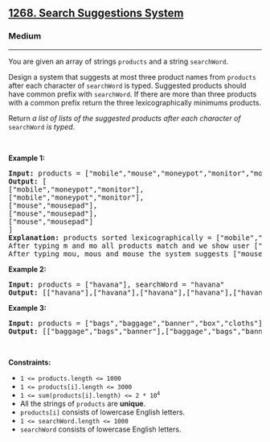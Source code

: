 <h2><a href="https://leetcode.com/problems/search-suggestions-system/">1268. Search Suggestions System</a></h2><h3>Medium</h3><hr><div style="user-select: auto;"><p style="user-select: auto;">You are given an array of strings <code style="user-select: auto;">products</code> and a string <code style="user-select: auto;">searchWord</code>.</p>

<p style="user-select: auto;">Design a system that suggests at most three product names from <code style="user-select: auto;">products</code> after each character of <code style="user-select: auto;">searchWord</code> is typed. Suggested products should have common prefix with <code style="user-select: auto;">searchWord</code>. If there are more than three products with a common prefix return the three lexicographically minimums products.</p>

<p style="user-select: auto;">Return <em style="user-select: auto;">a list of lists of the suggested products after each character of </em><code style="user-select: auto;">searchWord</code><em style="user-select: auto;"> is typed</em>.</p>

<p style="user-select: auto;">&nbsp;</p>
<p style="user-select: auto;"><strong style="user-select: auto;">Example 1:</strong></p>

<pre style="user-select: auto;"><strong style="user-select: auto;">Input:</strong> products = ["mobile","mouse","moneypot","monitor","mousepad"], searchWord = "mouse"
<strong style="user-select: auto;">Output:</strong> [
["mobile","moneypot","monitor"],
["mobile","moneypot","monitor"],
["mouse","mousepad"],
["mouse","mousepad"],
["mouse","mousepad"]
]
<strong style="user-select: auto;">Explanation:</strong> products sorted lexicographically = ["mobile","moneypot","monitor","mouse","mousepad"]
After typing m and mo all products match and we show user ["mobile","moneypot","monitor"]
After typing mou, mous and mouse the system suggests ["mouse","mousepad"]
</pre>

<p style="user-select: auto;"><strong style="user-select: auto;">Example 2:</strong></p>

<pre style="user-select: auto;"><strong style="user-select: auto;">Input:</strong> products = ["havana"], searchWord = "havana"
<strong style="user-select: auto;">Output:</strong> [["havana"],["havana"],["havana"],["havana"],["havana"],["havana"]]
</pre>

<p style="user-select: auto;"><strong style="user-select: auto;">Example 3:</strong></p>

<pre style="user-select: auto;"><strong style="user-select: auto;">Input:</strong> products = ["bags","baggage","banner","box","cloths"], searchWord = "bags"
<strong style="user-select: auto;">Output:</strong> [["baggage","bags","banner"],["baggage","bags","banner"],["baggage","bags"],["bags"]]
</pre>

<p style="user-select: auto;">&nbsp;</p>
<p style="user-select: auto;"><strong style="user-select: auto;">Constraints:</strong></p>

<ul style="user-select: auto;">
	<li style="user-select: auto;"><code style="user-select: auto;">1 &lt;= products.length &lt;= 1000</code></li>
	<li style="user-select: auto;"><code style="user-select: auto;">1 &lt;= products[i].length &lt;= 3000</code></li>
	<li style="user-select: auto;"><code style="user-select: auto;">1 &lt;= sum(products[i].length) &lt;= 2 * 10<sup style="user-select: auto;">4</sup></code></li>
	<li style="user-select: auto;">All the strings of <code style="user-select: auto;">products</code> are <strong style="user-select: auto;">unique</strong>.</li>
	<li style="user-select: auto;"><code style="user-select: auto;">products[i]</code> consists of lowercase English letters.</li>
	<li style="user-select: auto;"><code style="user-select: auto;">1 &lt;= searchWord.length &lt;= 1000</code></li>
	<li style="user-select: auto;"><code style="user-select: auto;">searchWord</code> consists of lowercase English letters.</li>
</ul>
</div>